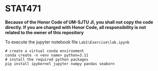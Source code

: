 # STAT471

**Because of the Honor Code of UM-SJTU JI, you shall not copy the code directly. If you are charged with Honor Code, all responsibility is not related to the owner of this repository**

To execute the jupyter notebook file `Lab1\Exercise\lab.ipynb`

```shell
# create a virtual conda environment
conda create -n <env name> python=3.11
# install the required python packages
pip install ipykernel jupyter numpy pandas seaborn
```

